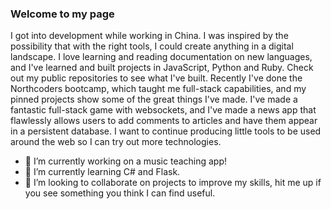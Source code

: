 ### Welcome to my page
I got into development while working in China. I was inspired by the possibility that with the right tools, I could create anything in a digital landscape. I love learning and reading documentation on new languages, and I've learned and built projects in JavaScript, Python and Ruby. Check out my public repositories to see what I've built. Recently I've done the Northcoders bootcamp, which taught me full-stack capabilities, and my pinned projects show some of the great things I've made. I've made a fantastic full-stack game with websockets, and I've made a news app that flawlessly allows users to add comments to articles and have them appear in a persistent database. I want to continue producing little tools to be used around the web so I can try out more technologies.

- 🔭 I’m currently working on a music teaching app!
- 🌱 I’m currently learning C# and Flask.
- 👯 I’m looking to collaborate on projects to improve my skills, hit me up if you see something you think I can find useful.
